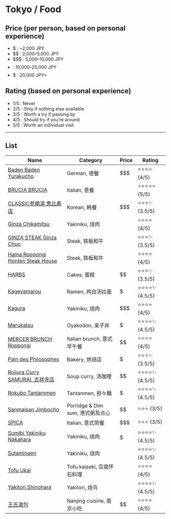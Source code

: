 # Tokyo / Food

## Price (per person, based on personal experience)
- $ : ~2,000 JPY  
- $$ : 2,000–5,000 JPY  
- $$$ : 5,000–10,000 JPY  
- $$$$ : 10,000–20,000 JPY  
- $$$$$ : 20,000 JPY+  

## Rating (based on personal experience)
- 1/5 : Never  
- 2/5 : Only if nothing else available  
- 3/5 : Worth a try if passing by  
- 4/5 : Should try if you’re around  
- 5/5 : Worth an individual visit  

---

## List

| Name | Category | Price | Rating |
|------|----------|-------|--------|
| [Baden Baden Yurakucho](./badenbaden.md) | German, 德餐 | $$$  | ⭐️⭐️⭐️⭐️ (4/5) |
| [BRUCIA BRUCIA](./bruciabrucia.md) | Italian, 意餐 | $$$$ | ⭐️⭐️⭐️⭐️⭐️ (5/5) |
| [CLASSIC参鶏湯 恵比寿店](./classicebisu.md) | Korean, 韩餐 | $$$  | ⭐️⭐️⭐️✨ (3.5/5) |
| [Ginza Chikamitsu](./ginzachikamitsu.md) | Yakiniku, 烧肉 | $$$$ | ⭐️⭐️⭐️⭐️ (4/5) |
| [GINZA STEAK Ginza Chuo](./ginzasteakginzachuo.md) | Steak, 铁板和牛 | $$$$ | ⭐️⭐️⭐️✨ (3.5/5) |
| [Hama Roppongi Honten Steak House](./hamaroppongihonten.md) | Steak, 铁板和牛 | $$$$ | ⭐️⭐️⭐️⭐️ (4/5) |
| [HARBS](./harbs.md) | Cakes, 蛋糕 | $$   | ⭐️⭐️⭐️✨ (3.5/5) |
| [Kageyamarou](./kageyamarou.md) | Ramen, 鸡白汤拉面 | $    | ⭐️⭐️⭐️⭐️✨ (4.5/5) |
| [Kagura](./kagura.md) | Yakiniku, 烧肉 | $$$  | ⭐️⭐️⭐️⭐️ (4/5) |
| [Marukatsu](./marukatsu.md) | Oyakodon, 亲子丼 | $    | ⭐️⭐️⭐️⭐️✨ (4.5/5) |
| [MERCER BRUNCH Roppongi](./mercerbrunchroppongi.md) | Italian brunch, 意式早午餐 | $$   | ⭐️⭐️⭐️⭐️ (4/5) |
| [Pain des Philosophes](./paindesphilosophes.md) | Bakery, 烘焙店 | $    | ⭐️⭐️⭐️✨ (3.5/5) |
| [Rojiura Curry SAMURAI. 吉祥寺店](./rojiuracurrysamurai.md) | Soup curry, 汤咖哩 | $$   | ⭐️⭐️⭐️⭐️✨ (4.5/5) |
| [Rokubo Tantammen](./rokuboutantammen.md) | Tantanmen, 担々麺 | $    | ⭐️⭐️⭐️⭐️✨ (4.5/5) |
| [Sanmaisan Jimbocho](./sanmaisan.md) | Porridge & Dim sum, 港式粥及点心 | $$   | ⭐️⭐️⭐️ (3/5) |
| [SPICA](./spica.md) | Italian, 意式简餐 | $$$  | ⭐️⭐️⭐️ (3/5) |
| [Sumibi Yakiniku Nakahara](./sumibiyakinikunakahara.md) | Yakiniku, 烧肉 | $$$$$ | ⭐️⭐️⭐️⭐️✨ (4.5/5) |
| [Sutaminaen](./sutaminaen.md) | Yakiniku, 烧肉 | $$$$ | ⭐️⭐️⭐️⭐️✨ (4.5/5) |
| [Tofu Ukai](./tofuukai.md) | Tofu kaiseki, 豆腐怀石料理 | $$$$ | ⭐️⭐️⭐️⭐️ (4/5) |
| [Yakitori Shinohara](./yakitorishinohara.md) | Yakitori, 烧鸟 | $$$$ | ⭐️⭐️⭐️⭐️✨ (4.5/5) |
| [王氏湯包](./wangshitangbao.md) | Nanjing cuisine, 南京小吃 | $$   | ⭐️⭐️⭐️⭐️ (4/5) |